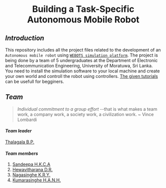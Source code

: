 <h1 align="center"> Building a Task-Specific Autonomous Mobile Robot  </h1>


## *Introduction*

This repository includes all the project files related to the development of an `Autonomous mobile robot` using [`WEBOTS simulation platform`](https://cyberbotics.com/). The project is being done by a team of 5 undergraduates at the Department of Electronic and Telecommunication Engineering, University of Moratuwa, Sri Lanka. You need to install the simulation software to your local machine and create your own world and controll the robot using controllers. [The given tutorials](https://cyberbotics.com/doc/guide/tutorials) can be usefull for begginers.



## *Team*

> *Individual commitment to a group effort* --that is what makes a team work, a company work, a society work, a civilization work. ~ Vince Lombardi

#### *Team leader*
[Thalagala B.P.](https://bimalka98.github.io/)

#### *Team members*
1. [Sandeepa H.K.C.A](https://github.com/AvishkaSandeepa)
2. [Hewavitharana D.R.](https://github.com/Hevidra)
3. [Nagasinghe K.R.Y.](https://github.com/Ravindu-Yasas-Nagasinghe)
4. [Kumarasinghe H.A.N.H.](https://github.com/nikeshi99)
